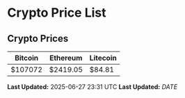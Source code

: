 # Crypto Price List

## Crypto Prices
| Bitcoin | Ethereum | Litecoin |
| ------- | -------- | -------- |
| $107072 | $2419.05 | $84.81 |
**Last Updated:** 2025-06-27 23:31 UTC
**Last Updated:** $DATE$
